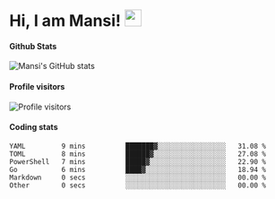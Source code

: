 # Hi, I am Mansi! <img src="https://user-images.githubusercontent.com/1303154/88677602-1635ba80-d120-11ea-84d8-d263ba5fc3c0.gif" width="30px">

#### Github Stats

![Mansi's GitHub stats](https://github-readme-stats.vercel.app/api?username=mansikulkarni96&theme=tokyonight&count_private=true&show_icons=true&hide=contribs)

#### Profile visitors

![Profile visitors](https://visitor-badge.glitch.me/badge?page_id=page.id&left_color=grey&right_color=blue)

#### Coding stats

<!--START_SECTION:waka-->

```text
YAML         9 mins          ███████▓░░░░░░░░░░░░░░░░░   31.08 %
TOML         8 mins          ██████▓░░░░░░░░░░░░░░░░░░   27.08 %
PowerShell   7 mins          █████▓░░░░░░░░░░░░░░░░░░░   22.90 %
Go           6 mins          ████▓░░░░░░░░░░░░░░░░░░░░   18.94 %
Markdown     0 secs          ░░░░░░░░░░░░░░░░░░░░░░░░░   00.00 %
Other        0 secs          ░░░░░░░░░░░░░░░░░░░░░░░░░   00.00 %
```

<!--END_SECTION:waka-->
